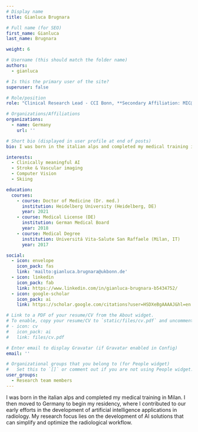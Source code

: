 ```yaml
---
# Display name
title: Gianluca Brugnara

# Full name (for SEO)
first_name: Gianluca
last_name: Brugnara

weight: 6

# Username (this should match the folder name)
authors:
  - gianluca

# Is this the primary user of the site?
superuser: false

# Role/position
role: "Clinical Research Lead - CCI Bonn, **Secondary Affiliation: MIC@DKFZ Heidelberg**"

# Organizations/Affiliations
organizations:
  - name: Germany
    url: ''

# Short bio (displayed in user profile at end of posts)
bio: I was born in the italian alps and completed my medical training in Milan. I then moved to Germany to begin my residency, where I contributed to our early efforts in the development of artificial intelligence applications in radiology. My research focus lies on the development of AI solutions that can simplify and optimize the radiological workflow.

interests:
  - Clinically meaningful AI
  - Stroke & Vascular imaging
  - Computer Vision
  - Skiing

education:
  courses:
    - course: Doctor of Medicine (Dr. med.)
      institution: Heidelberg University (Heidelberg, DE)
      year: 2021
    - course: Medical License (DE)
      institution: German Medical Board
      year: 2018
    - course: Medical Degree
      institution: Universitá Vita-Salute San Raffaele (Milan, IT)
      year: 2017

social:
  - icon: envelope
    icon_pack: fas
    link: 'mailto:gianluca.brugnara@ukbonn.de'
  - icon: linkedin
    icon_pack: fab
    link: https://www.linkedin.com/in/gianluca-brugnara-b5434752/
  - icon: google-scholar
    icon_pack: ai
    link: https://scholar.google.com/citations?user=HSDXeBgAAAAJ&hl=en

# Link to a PDF of your resume/CV from the About widget.
# To enable, copy your resume/CV to `static/files/cv.pdf` and uncomment the lines below.
# - icon: cv
#   icon_pack: ai
#   link: files/cv.pdf

# Enter email to display Gravatar (if Gravatar enabled in Config)
email: ''

# Organizational groups that you belong to (for People widget)
#   Set this to `[]` or comment out if you are not using People widget.
user_groups:
  - Research team members
---
```


I was born in the italian alps and completed my medical training in Milan. I then moved to Germany to begin my residency, where I contributed to our early efforts in the development of artificial intelligence applications in radiology. My research focus lies on the development of AI solutions that can simplify and optimize the radiological workflow.
